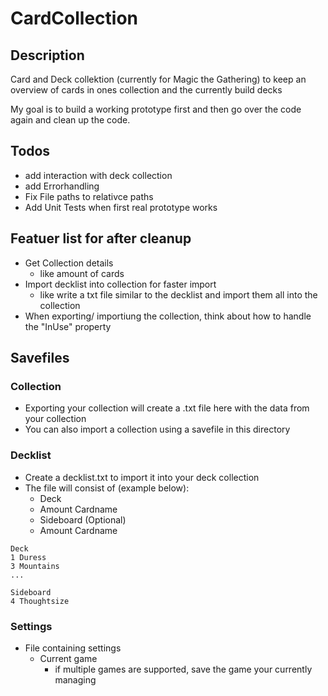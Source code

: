# CardCollection

## Description
Card and Deck collektion (currently for Magic the Gathering) to keep an overview of cards in ones collection and the currently build decks

My goal is to build a working prototype first and then go over the code again and clean up the code. 

## Todos
- add interaction with deck collection
- add Errorhandling
- Fix File paths to relativce paths
- Add Unit Tests when first real prototype works

## Featuer list for after cleanup
- Get Collection details 
	- like amount of cards
- Import decklist into collection for faster import
	- like write a txt file similar to the decklist and import them all into the collection
- When exporting/ importiung the collection, think about how to handle the "InUse" property

## Savefiles

### Collection
- Exporting your collection will create a .txt file here with the data from your collection
- You can also import a collection using a savefile in this directory

### Decklist
- Create a decklist.txt to import it into your deck collection
- The file will consist of (example below):
	- Deck
	- Amount Cardname
	- Sideboard (Optional)
	- Amount Cardname

```
Deck
1 Duress
3 Mountains
...

Sideboard
4 Thoughtsize
```

### Settings
- File containing settings
	- Current game
		- if multiple games are supported, save the game your currently managing	